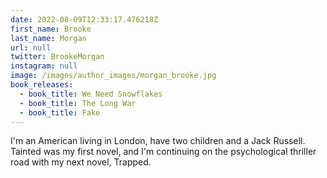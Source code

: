 ```yaml
---
date: 2022-08-09T12:33:17.476218Z
first_name: Brooke
last_name: Morgan
url: null
twitter: BrookeMorgan
instagram: null
image: /images/author_images/morgan_brooke.jpg
book_releases:
  - book_title: We Need Snowflakes
  - book_title: The Long War
  - book_title: Fake
---
```

I'm an American living in London, have two children and a Jack Russell. Tainted was my first novel, and I'm continuing on the psychological thriller road with my next novel, Trapped.